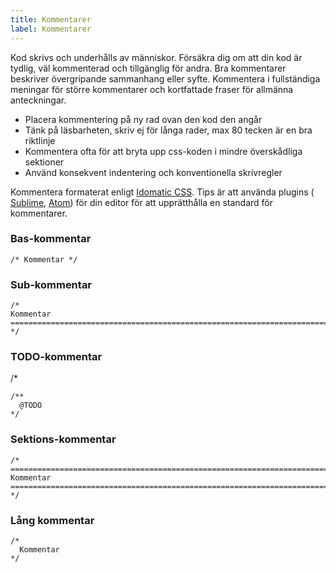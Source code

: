```yaml
---
title: Kommentarer
label: Kommentarer
---
```


Kod skrivs och underhålls av människor. Försäkra dig om att din kod är tydlig, väl kommenterad och tillgänglig för andra. Bra kommentarer beskriver övergripande sammanhang eller syfte. Kommentera i fullständiga meningar för större kommentarer och kortfattade fraser för allmänna anteckningar.

- Placera kommentering på ny rad ovan den kod den angår
- Tänk på läsbarheten, skriv ej för långa rader, max 80 tecken är en bra riktlinje
- Kommentera ofta för att bryta upp css-koden i mindre överskådliga sektioner
- Använd konsekvent indentering och konventionella skrivregler

Kommentera formaterat enligt [Idomatic CSS](https://github.com/necolas/idiomatic-css#comments). Tips är att använda plugins ( [Sublime](https://github.com/chrisborrowdale/Idiomatic-CSS-Comments-Snippets), [Atom](https://github.com/james2doyle/sublime-to-atom-snippets)) för din editor för att upprätthålla en standard för kommentarer.

### Bas-kommentar

```
/* Kommentar */
```

### Sub-kommentar

```
/*
Kommentar
==========================================================================
*/
```

### TODO-kommentar

/\*

```
/**
  @TODO
*/
```

### Sektions-kommentar

```
/* 
==========================================================================
Kommentar
==========================================================================
*/
```

### Lång kommentar
```
/*
  Kommentar
*/
```